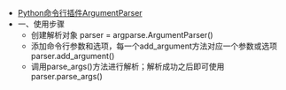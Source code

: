- [Python命令行插件ArgumentParser](https://blog.csdn.net/weixin_44856211/article/details/124454218)
- 一、使用步骤
	- 创建解析对象
	  parser = argparse.ArgumentParser()
	- 添加命令行参数和选项，每一个add_argument方法对应一个参数或选项
	  parser.add_argument()
	- 调用parse_args()方法进行解析；解析成功之后即可使用
	  parser.parse_args()